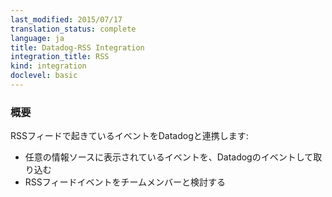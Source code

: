 ```yaml
---
last_modified: 2015/07/17
translation_status: complete
language: ja
title: Datadog-RSS Integration
integration_title: RSS
kind: integration
doclevel: basic
---
```


<!-- ### Overview


Capture RSS feed activity in Datadog to:

- Add events from custom sources to your stream.
- Discuss feed events with your team. -->

### 概要


RSSフィードで起きているイベントをDatadogと連携します:

* 任意の情報ソースに表示されているイベントを、Datadogのイベントして取り込む
* RSSフィードイベントをチームメンバーと検討する

